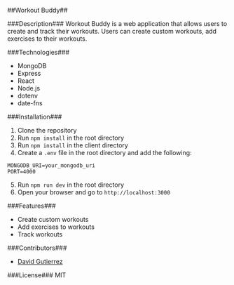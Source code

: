 ##Workout Buddy##

###Description###
Workout Buddy is a web application that allows users to create and track their workouts. Users can create custom workouts, add exercises to their workouts.

###Technologies###

- MongoDB
- Express
- React
- Node.js
- dotenv
- date-fns

###Installation###

1. Clone the repository
2. Run `npm install` in the root directory
3. Run `npm install` in the client directory
4. Create a `.env` file in the root directory and add the following:

```
MONGODB_URI=your_mongodb_uri
PORT=4000
```

5. Run `npm run dev` in the root directory
6. Open your browser and go to `http://localhost:3000`

###Features###

- Create custom workouts
- Add exercises to workouts
- Track workouts

###Contributors###

- [David Gutierrez](daveed.dev)

###License###
MIT

